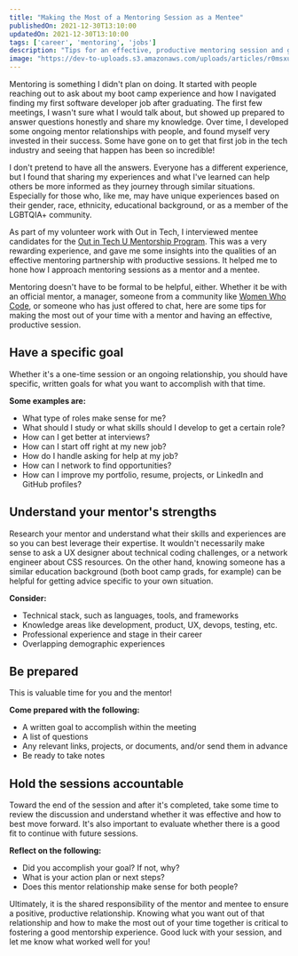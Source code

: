 ```yaml
---
title: "Making the Most of a Mentoring Session as a Mentee"
publishedOn: 2021-12-30T13:10:00
updatedOn: 2021-12-30T13:10:00
tags: ['career', 'mentoring', 'jobs']
description: "Tips for an effective, productive mentoring session and getting the most out of your time with a mentor"
image: "https://dev-to-uploads.s3.amazonaws.com/uploads/articles/r0msxuoiniuaepj3brnd.jpg"
---
```


Mentoring is something I didn't plan on doing. It started with people reaching out to ask about my boot camp experience and how I navigated finding my first software developer job after graduating. The first few meetings, I wasn't sure what I would talk about, but showed up prepared to answer questions honestly and share my knowledge. Over time, I developed some ongoing mentor relationships with people, and found myself very invested in their success. Some have gone on to get that first job in the tech industry and seeing that happen has been so incredible!

 I don't pretend to have all the answers. Everyone has a different experience, but I found that sharing my experiences and what I've learned can help others be more informed as they journey through similar situations. Especially for those who, like me, may have unique experiences based on their gender, race, ethnicity, educational background, or as a member of the LGBTQIA+ community.

As part of my volunteer work with Out in Tech, I interviewed mentee candidates for the [Out in Tech U Mentorship Program](https://outintech.com/mentorship-program/). This was a very rewarding experience, and gave me some insights into the qualities of an effective mentoring partnership with productive sessions. It helped me to hone how I approach mentoring sessions as a mentor and a mentee.

Mentoring doesn't have to be formal to be helpful, either. Whether it be with an official mentor, a manager, someone from a community like [Women Who Code](https://www.womenwhocode.com/), or someone who has just offered to chat, here are some tips for making the most out of your time with a mentor and having an effective, productive session.

## Have a specific goal

Whether it's a one-time session or an ongoing relationship, you should have specific, written goals for what you want to accomplish with that time. 

**Some examples are:**

- What type of roles make sense for me?
- What should I study or what skills should I develop to get a certain role?
- How can I get better at interviews?
- How can I start off right at my new job?
- How do I handle asking for help at my job?
- How can I network to find opportunities?
- How can I improve my portfolio, resume, projects, or LinkedIn and GitHub profiles?

## Understand your mentor's strengths

Research your mentor and understand what their skills and experiences are so you can best leverage their expertise. It wouldn't necessarily make sense to ask a UX designer about technical coding challenges, or a network engineer about CSS resources. On the other hand, knowing someone has a similar education background (both boot camp grads, for example) can be helpful for getting advice specific to your own situation. 

**Consider:**

- Technical stack, such as languages, tools, and frameworks
- Knowledge areas like development, product, UX, devops, testing, etc.
- Professional experience and stage in their career
- Overlapping demographic experiences

## Be prepared

This is valuable time for you and the mentor! 

**Come prepared with the following:**

- A written goal to accomplish within the meeting
- A list of questions
- Any relevant links, projects, or documents, and/or send them in advance
- Be ready to take notes 

## Hold the sessions accountable 

Toward the end of the session and after it's completed, take some time to review the discussion and understand whether it was effective and how to best move forward. It's also important to evaluate whether there is a good fit to continue with future sessions. 

**Reflect on the following:**

- Did you accomplish your goal? If not, why?
- What is your action plan or next steps?
- Does this mentor relationship make sense for both people?

Ultimately, it is the shared responsibility of the mentor and mentee to ensure a positive, productive relationship. Knowing what you want out of that relationship and how to make the most out of your time together is critical to fostering a good mentorship experience. Good luck with your session, and let me know what worked well for you!